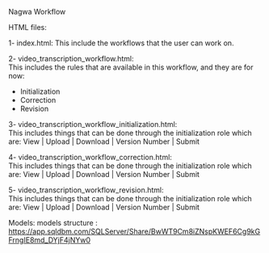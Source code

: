 Nagwa Workflow

HTML files:

1- index.html:
This include the workflows that the user can work on.

2- video_transcription_workflow.html:  
This includes the rules that are available in this workflow, and they are for now:
- Initialization
- Correction
- Revision

3- video_transcription_workflow_initialization.html:  
This includes things that can be done through the initialization role which are:
View | Upload | Download | Version Number | Submit

4- video_transcription_workflow_correction.html:  
This includes things that can be done through the initialization role which are:
View | Upload | Download | Version Number | Submit

5- video_transcription_workflow_revision.html:  
This includes things that can be done through the initialization role which are:
View | Upload | Download | Version Number | Submit


Models:
models structure : https://app.sqldbm.com/SQLServer/Share/BwWT9Cm8iZNspKWEF6Cg9kGFrngIE8md_DYjF4jNYw0